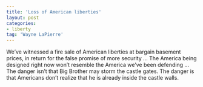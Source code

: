 ```yaml
---
title: 'Loss of American liberties'
layout: post
categories:
- liberty
tag: 'Wayne LaPierre'
---
```


We’ve witnessed a fire sale of American liberties at bargain basement prices, in return for the false promise of more security ... The America being designed right now won’t resemble the America we’ve been defending ... The danger isn’t that Big Brother may storm the castle gates. The danger is that Americans don’t realize that he is already inside the castle walls.